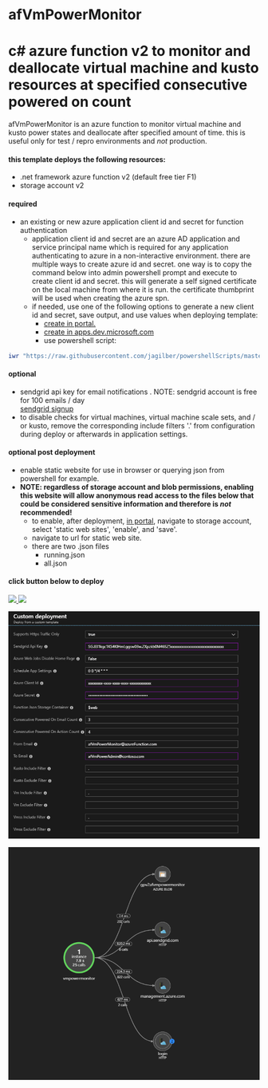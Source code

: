 # afVmPowerMonitor
# c# azure function v2 to monitor and deallocate virtual machine and kusto resources at specified consecutive powered on count

afVmPowerMonitor is an azure function to monitor virtual machine and kusto power states and deallocate after specified amount of time. this is useful only for test / repro environments and *not* production.


#### this template deploys the following resources:
- .net framework azure function v2 (default free tier F1)
- storage account v2

#### required
- an existing or new azure application client id and secret for function authentication  
  * application client id and secret are an azure AD application and service principal name which is required for any application authenticating to azure in a non-interactive environment. there are multiple ways to create azure id and secret. one way is to copy the command below into admin powershell prompt and execute to create client id and secret. this will generate a self signed certificate on the local machine from where it is run. the certificate thumbprint will be used when creating the azure spn.
  * if needed, use one of the following options to generate a new client id and secret, save output, and use values when deploying template:
    * [create in portal.](https://docs.microsoft.com/en-us/azure/active-directory/develop/howto-create-service-principal-portal)
    * [create in apps.dev.microsoft.com](https://apps.dev.microsoft.com)
    * use powershell script:
```powershell
iwr "https://raw.githubusercontent.com/jagilber/powershellScripts/master/azure-rm-create-aad-application-spn.ps1"| iex
```  
#### optional
- sendgrid api key for email notifications  .
  NOTE: sendgrid account is free for 100 emails / day  
  [sendgrid signup](https://signup.sendgrid.com/)
- to disable checks for virtual machines, virtual machine scale sets, and / or kusto, remove the corresponding include filters '.' from configuration during deploy or afterwards in application settings.

#### optional post deployment
- enable static website for use in browser or querying json from powershell for example.
- **NOTE: regardless of storage account and blob permissions, enabling this website will allow anonymous read access to the files below that could be considered sensitive information and therefore is *not* recommended!**
  * to enable, after deployment, [in portal](https://portal.azure.com), navigate to storage account, select 'static web sites', 'enable', and 'save'.
  * navigate to url for static web site.
  * there are two .json files
    * running.json
    * all.json

#### click button below to deploy

<a href="https://portal.azure.com/#create/Microsoft.Template/uri/https%3A%2F%2Fraw.githubusercontent.com%2Fjagilber%2FafVmPowerMonitor%2Fmaster%2Fazuredeploy.json" target="_blank">
    <img src="http://azuredeploy.net/deploybutton.png"/>
</a>
<a href="http://armviz.io/#/?load=https%3A%2F%2Fraw.githubusercontent.com%2Fjagilber%2FafVmPowerMonitor%2Fmaster%2Fazuredeploy.json" target="_blank">
    <img src="http://armviz.io/visualizebutton.png"/>
</a>
</p>

![portal template settings](/afVmPowerMonitor/images/portal-template-settings.1.png)

![portal flow](/afVmPowerMonitor/images/portal-flow.1.png)